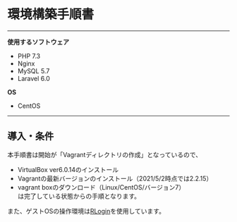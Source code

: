 # 環境構築手順書
***
__使用するソフトウェア__  
* PHP 7.3  
* Nginx  
* MySQL 5.7  
* Laravel 6.0

__OS__  
* CentOS  
***

## 導入・条件

本手順書は開始が「Vagrantディレクトリの作成」となっているので、  
* VirtualBox ver6.0.14のインストール  
* Vagrantの最新バージョンのインストール（2021/5/2時点では2.2.15）  
* vagrant boxのダウンロード（Linux/CentOS/バージョン7）  
は完了している状態からの手順となります。


また、ゲストOSの操作環境は[RLogin](http://nanno.dip.jp/softlib/man/rlogin/#INSTALL)を使用しています。



